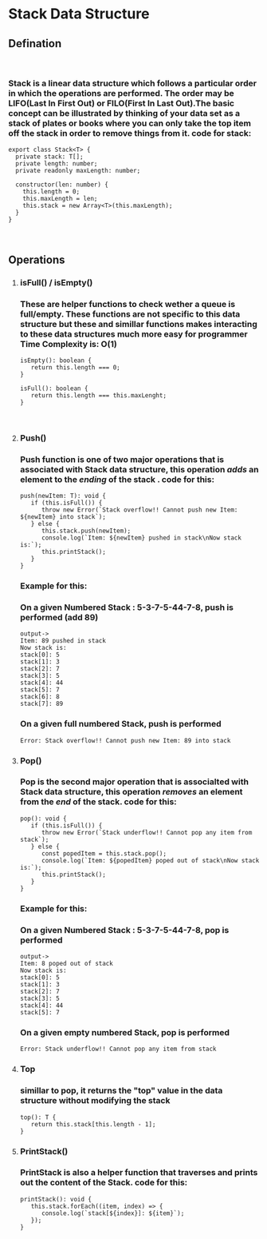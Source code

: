 # Stack Data Structure

## Defination

<br />

### Stack is a linear data structure which follows a particular order in which the operations are performed. The order may be LIFO(Last In First Out) or FILO(First In Last Out).The basic concept can be illustrated by thinking of your data set as a stack of plates or books where you can only take the top item off the stack in order to remove things from it. code for stack:

```
export class Stack<T> {
  private stack: T[];
  private length: number;
  private readonly maxLength: number;

  constructor(len: number) {
    this.length = 0;
    this.maxLength = len;
    this.stack = new Array<T>(this.maxLength);
  }
}
```

<br/>

## Operations

1. ### isFull() / isEmpty()

   ### These are helper functions to check wether a queue is full/empty. These functions are not specific to this data structure but these and simillar functions makes interacting to these data structures much more easy for programmer <strong>Time Complexity is: O(1) </strong>

   ```
   isEmpty(): boolean {
      return this.length === 0;
   }

   isFull(): boolean {
      return this.length === this.maxLenght;
   }
   ```

  <br/>

2. ### Push()

   ### Push function is one of two major operations that is associated with Stack data structure, this operation <strong> <em>adds</em> an element to the <em>ending</em> of the stack </strong>. code for this:

   ```
   push(newItem: T): void {
      if (this.isFull()) {
         throw new Error(`Stack overflow!! Cannot push new Item: ${newItem} into stack`);
      } else {
         this.stack.push(newItem);
         console.log(`Item: ${newItem} pushed in stack\nNow stack is:`);
         this.printStack();
      }
   }
   ```

   ### Example for this:

   ### On a given Numbered Stack : 5-3-7-5-44-7-8, push is performed (add 89)

   ```
   output->
   Item: 89 pushed in stack
   Now stack is:
   stack[0]: 5
   stack[1]: 3
   stack[2]: 7
   stack[3]: 5
   stack[4]: 44
   stack[5]: 7
   stack[6]: 8
   stack[7]: 89
   ```

   ### On a given full numbered Stack, push is performed

   ```
   Error: Stack overflow!! Cannot push new Item: 89 into stack
   ```

3. ### Pop()
   ### Pop is the second major operation that is associalted with Stack data structure, this operation <strong><em>removes</em> an element from the <em>end</em> of the stack</strong>. code for this:
   ```
   pop(): void {
      if (this.isFull()) {
         throw new Error(`Stack underflow!! Cannot pop any item from stack`);
      } else {
         const popedItem = this.stack.pop();
         console.log(`Item: ${popedItem} poped out of stack\nNow stack is:`);
         this.printStack();
      }
   }
   ```
   
   ### Example for this:
   ### On a given Numbered Stack : 5-3-7-5-44-7-8, pop is performed
   ```
   output->
   Item: 8 poped out of stack
   Now stack is:
   stack[0]: 5
   stack[1]: 3
   stack[2]: 7
   stack[3]: 5
   stack[4]: 44
   stack[5]: 7
   ```
   ### On a given empty numbered Stack, pop is performed
   ```
   Error: Stack underflow!! Cannot pop any item from stack
   ```

4. ### Top 
   ### simillar to pop, it returns the "top" value in the data structure <strong>without modifying the stack</strong>
   ```
   top(): T {
      return this.stack[this.length - 1];
   }
   ```

5. ### PrintStack()
   ### PrintStack is also a helper function that traverses and prints out the content of the Stack. code for this:
   ```
   printStack(): void {
      this.stack.forEach((item, index) => {
         console.log(`stack[${index}]: ${item}`);
      });
   }
   ```
